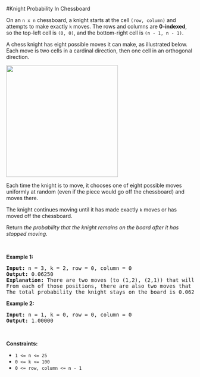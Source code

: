 #Knight Probability In Chessboard
<p>On an <code>n x n</code> chessboard, a knight starts at the cell <code>(row, column)</code> and attempts to make exactly <code>k</code> moves. The rows and columns are <strong>0-indexed</strong>, so the top-left cell is <code>(0, 0)</code>, and the bottom-right cell is <code>(n - 1, n - 1)</code>.</p>
<p>A chess knight has eight possible moves it can make, as illustrated below. Each move is two cells in a cardinal direction, then one cell in an orthogonal direction.</p>
<img src="https://assets.leetcode.com/uploads/2018/10/12/knight.png" style="width:300px;height:300px"/>
<p>Each time the knight is to move, it chooses one of eight possible moves uniformly at random (even if the piece would go off the chessboard) and moves there.</p>
<p>The knight continues moving until it has made exactly <code>k</code> moves or has moved off the chessboard.</p>
<p>Return <em>the probability that the knight remains on the board after it has stopped moving</em>.</p>
<p> </p>
<p><strong class="example">Example 1:</strong></p>
<pre><strong>Input:</strong> n = 3, k = 2, row = 0, column = 0
<strong>Output:</strong> 0.06250
<strong>Explanation:</strong> There are two moves (to (1,2), (2,1)) that will keep the knight on the board.
From each of those positions, there are also two moves that will keep the knight on the board.
The total probability the knight stays on the board is 0.0625.
</pre>
<p><strong class="example">Example 2:</strong></p>
<pre><strong>Input:</strong> n = 1, k = 0, row = 0, column = 0
<strong>Output:</strong> 1.00000
</pre>
<p> </p>
<p><strong>Constraints:</strong></p>
<ul>
<li><code>1 &lt;= n &lt;= 25</code></li>
<li><code>0 &lt;= k &lt;= 100</code></li>
<li><code>0 &lt;= row, column &lt;= n - 1</code></li>
</ul>
